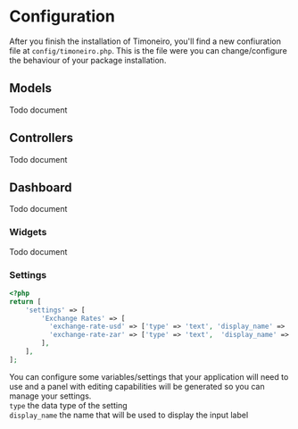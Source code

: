 # Configuration
After you finish the installation of Timoneiro, you'll find a new confiuration file at `config/timoneiro.php`.
This is the file were you can change/configure the behaviour of your package installation.

## Models
Todo document
## Controllers
Todo document
## Dashboard
Todo document
### Widgets
Todo document
### Settings
```php
<?php
return [
    'settings' => [
        'Exchange Rates' => [
          'exchange-rate-usd' => ['type' => 'text', 'display_name' => 'USD'],
          'exchange-rate-zar' => ['type' => 'text',  'display_name' => 'ZAR'],
        ],
    ],
];
```
You can configure some variables/settings that your application will need to use and a panel with 
editing capabilities will be generated so you can manage your settings.  
`type` the data type of the setting  
`display_name` the name that will be used to display the input label
